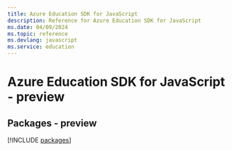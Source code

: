 ```yaml
---
title: Azure Education SDK for JavaScript
description: Reference for Azure Education SDK for JavaScript
ms.date: 04/09/2024
ms.topic: reference
ms.devlang: javascript
ms.service: education
---
```

# Azure Education SDK for JavaScript - preview
## Packages - preview
[!INCLUDE [packages](education-index.md)]
